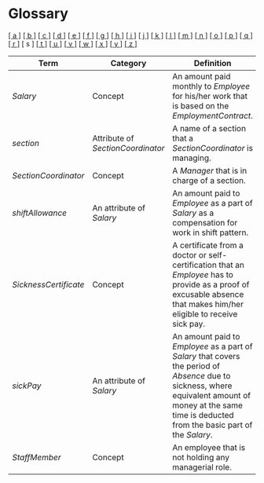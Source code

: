 # Glossary

[[ a ]](../glossary.md) [[ b ]](b.md) [[ c ]](c.md) [[ d ]](d.md) [[ e ]](e.md) [[ f ]](f.md) [[ g ]](g.md) [[ h ]](h.md) [[ i ]](i.md) [[ j ]](j.md) [[ k ]](k.md) [[ l ]](l.md) [[ m ]](m.md) [[ n ]](n.md) [[ o ]](o.md) [[ p ]](p.md) [[ q ]](q.md) [[ r ]](r.md) \[ s \] [[ t ]](t.md) [[ u ]](u.md) [[ v ]](v.md) [[ w ]](w.md) [[ x ]](x.md) [[ y ]](y.md) [[ z ]](z.md)

| Term                  | Category                          | Definition                                                                                                                                                                                                 |
| --------------------- | --------------------------------- | ---------------------------------------------------------------------------------------------------------------------------------------------------------------------------------------------------------- |
| _Salary_              | Concept                           | An amount paid monthly to _Employee_ for his/her work that is based on the _EmploymentContract_.                                                                                                           |
| _section_             | Attribute of _SectionCoordinator_ | A name of a section that a _SectionCoordinator_ is managing.                                                                                                                                               |
| _SectionCoordinator_  | Concept                           | A _Manager_ that is in charge of a section.                                                                                                                                                                |
| _shiftAllowance_      | An attribute of _Salary_          | An amount paid to _Employee_ as a part of _Salary_ as a compensation for work in shift pattern.                                                                                                            |
| _SicknessCertificate_ | Concept                           | A certificate from a doctor or self-certification that an _Employee_ has to provide as a proof of excusable absence that makes him/her eligible to receive sick pay.                                       |
| _sickPay_             | An attribute of _Salary_          | An amount paid to _Employee_ as a part of _Salary_ that covers the period of _Absence_ due to sickness, where equivalent amount of money at the same time is deducted from the basic part of the _Salary_. |
| _StaffMember_         | Concept                           | An employee that is not holding any managerial role.                                                                                                                                                       |
